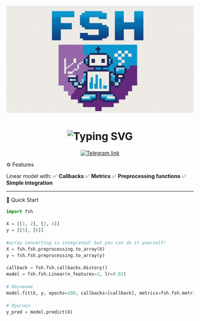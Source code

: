 <h1 align="center">
  <img src="https://github.com/insane-machines/fsh/blob/main/fsh/fsh.egg-info/logo.jpg"></img>
</h1>
<h1 align="center">
  <img src="https://readme-typing-svg.herokuapp.com?font=Fira+Code&pause=1000&color=00FFAA&center=true&vCenter=true&width=500&lines=Hi,+we're+Insane+Machines!;Welcome+to++our+machinelearning+library;named+Forward+Stepwise+Heuristics!" alt="Typing SVG" />
</h1>

<p align="center">
  <a href="https://t.me/insane_machines" target="_blank">
    <img src="https://img.shields.io/badge/Insane%20Machines-Telegram-blue?style=for-the-badge&logo=telegram" alt="Telegram link" />
  </a>
</p>
⚙️ Features

Linear model with: 
✅ **Callbacks**
✅ **Metrics** 
✅ **Preprocessing functions**
✅ **Simple integration**  

---

🚀 Quick Start

```python
import fsh

X = [[1, 2], [3, 4]]
y = [[5], [6]]

#array converting is integrated! but you can do it yourself!
X = fsh.fsh.preprocessing.to_array(X)
y = fsh.fsh.preprocessing.to_array(y)

callback = fsh.fsh.callbacks.History()
model = fsh.fsh.Linear(n_features=3, lr=0.01)

# Обучение
model.fit(X, y, epochs=100, callbacks=[callback], metrics=fsh.fsh.metrics.mse)

# Прогноз
y_pred = model.predict(X)
